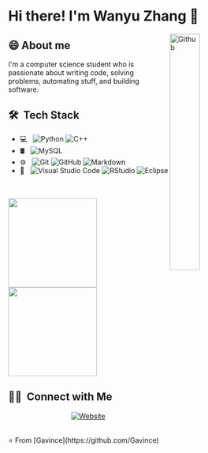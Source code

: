 # Hi there! I'm Wanyu Zhang 👋
<img width="35%" align="right" alt="Github" src="https://user-images.githubusercontent.com/48678280/88862734-4903af80-d201-11ea-968b-9c939d88a37c.gif" />  
<h2>😄&nbsp;About me</h2> 
I'm a computer science student who is passionate about writing code, solving problems, automating stuff, and building software.
<h2> 🛠 &nbsp;Tech Stack</h2>

- 💻 &nbsp;
  ![Python](https://img.shields.io/badge/-Python-333333?style=flat&logo=python)
  ![C++](https://img.shields.io/badge/-C++-333333?style=flat&logo=C%2B%2B&logoColor=00599C)
- 🛢 &nbsp;
  ![MySQL](https://img.shields.io/badge/-MySQL-333333?style=flat&logo=mysql)
- ⚙️ &nbsp;
  ![Git](https://img.shields.io/badge/-Git-333333?style=flat&logo=git)
  ![GitHub](https://img.shields.io/badge/-GitHub-333333?style=flat&logo=github)
  ![Markdown](https://img.shields.io/badge/-Markdown-333333?style=flat&logo=markdown)
- 🔧 &nbsp;
  ![Visual Studio Code](https://img.shields.io/badge/-Visual%20Studio%20Code-333333?style=flat&logo=visual-studio-code&logoColor=007ACC)
  ![RStudio](https://img.shields.io/badge/-RStudio-333333?style=flat&logo=rstudio)
  ![Eclipse](https://img.shields.io/badge/-Eclipse-333333?style=flat&logo=eclipse-ide&logoColor=2C2255)

<br/>
<br/>

<a href="https://github.com/Gavince">
  <img height="180em" src="https://github-readme-stats.vercel.app/api?username=Gavince&theme=buefy&show_icons=true" />
  <img height="180em" src="https://github-readme-stats.vercel.app/api/top-langs/?username=Gavince&theme=buefy&layout=compact" />
</a>
<h2> 🤝🏻 &nbsp;Connect with Me </h3>

<p align="center">
<a href="https://https://blog.csdn.net/weixin_35154281/"><img alt="Website" src="https://img.shields.io/badge/Website-www.csdn.com-blue?style=flat-square&logo=google-chrome"></a>
</p>
<br/>
⭐️ From [Gavince](https://github.com/Gavince)
